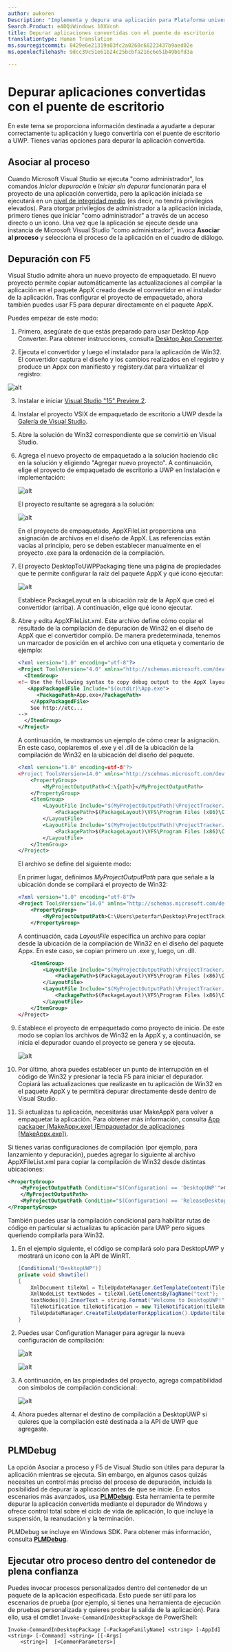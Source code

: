 ```yaml
---
author: awkoren
Description: "Implementa y depura una aplicación para Plataforma universal de Windows (UWP) convertida a partir de una aplicación de escritorio de Windows (Win32, WPF y Windows Forms) mediante el uso del puente de aplicación de escritorio a UWP."
Search.Product: eADQiWindows 10XVcnh
title: Depurar aplicaciones convertidas con el puente de escritorio
translationtype: Human Translation
ms.sourcegitcommit: 8429e6e21319a03fc2a0260c68223437b9aed02e
ms.openlocfilehash: 9dcc39c51e61b24c25bcbfa216c6e51b49bbfd3a

---
```


# Depurar aplicaciones convertidas con el puente de escritorio

En este tema se proporciona información destinada a ayudarte a depurar correctamente tu aplicación y luego convertirla con el puente de escritorio a UWP. Tienes varias opciones para depurar la aplicación convertida.

## Asociar al proceso

Cuando Microsoft Visual Studio se ejecuta "como administrador", los comandos *Iniciar depuración* e *Iniciar sin depurar* funcionarán para el proyecto de una aplicación convertida, pero la aplicación iniciada se ejecutará en un [nivel de integridad medio](https://msdn.microsoft.com/library/bb625963) (es decir, no tendrá privilegios elevados). Para otorgar privilegios de administrador a la aplicación iniciada, primero tienes que iniciar "como administrador" a través de un acceso directo o un icono. Una vez que la aplicación se ejecute desde una instancia de Microsoft Visual Studio "como administrador", invoca __Asociar al proceso__ y selecciona el proceso de la aplicación en el cuadro de diálogo.

## Depuración con F5

Visual Studio admite ahora un nuevo proyecto de empaquetado. El nuevo proyecto permite copiar automáticamente las actualizaciones al compilar la aplicación en el paquete AppX creado desde el convertidor en el instalador de la aplicación. Tras configurar el proyecto de empaquetado, ahora también puedes usar F5 para depurar directamente en el paquete AppX. 

Puedes empezar de este modo: 

1. Primero, asegúrate de que estás preparado para usar Desktop App Converter. Para obtener instrucciones, consulta [Desktop App Converter](desktop-to-uwp-run-desktop-app-converter.md).

2. Ejecuta el convertidor y luego el instalador para la aplicación de Win32. El convertidor captura el diseño y los cambios realizados en el registro y produce un Appx con manifiesto y registery.dat para virtualizar el registro:

![alt](images/desktop-to-uwp/debug-1.png)

3. Instalar e iniciar [Visual Studio "15" Preview 2](https://www.visualstudio.com/downloads/visual-studio-next-downloads-vs.aspx). 

4. Instalar el proyecto VSIX de empaquetado de escritorio a UWP desde la [Galería de Visual Studio](http://go.microsoft.com/fwlink/?LinkId=797871). 

5. Abre la solución de Win32 correspondiente que se convirtió en Visual Studio.
 
6. Agrega el nuevo proyecto de empaquetado a la solución haciendo clic en la solución y eligiendo "Agregar nuevo proyecto". A continuación, elige el proyecto de empaquetado de escritorio a UWP en Instalación e implementación:

    ![alt](images/desktop-to-uwp/debug-2.png)

    El proyecto resultante se agregará a la solución:

    ![alt](images/desktop-to-uwp/debug-3.png)

    En el proyecto de empaquetado, AppXFileList proporciona una asignación de archivos en el diseño de AppX. Las referencias están vacías al principio, pero se deben establecer manualmente en el proyecto .exe para la ordenación de la compilación. 

7. El proyecto DesktopToUWPPackaging tiene una página de propiedades que te permite configurar la raíz del paquete AppX y qué icono ejecutar:

    ![alt](images/desktop-to-uwp/debug-4.png)

    Establece PackageLayout en la ubicación raíz de la AppX que creó el convertidor (arriba). A continuación, elige qué icono ejecutar.

8.  Abre y edita AppXFileList.xml. Este archivo define cómo copiar el resultado de la compilación de depuración de Win32 en el diseño de AppX que el convertidor compiló. De manera predeterminada, tenemos un marcador de posición en el archivo con una etiqueta y comentario de ejemplo:

    ```XML
    <?xml version="1.0" encoding="utf-8"?>
    <Project ToolsVersion="4.0" xmlns="http://schemas.microsoft.com/developer/msbuild/2003">
      <ItemGroup>
    <!— Use the following syntax to copy debug output to the AppX layout
       <AppxPackagedFile Include="$(outdir)\App.exe">
          <PackagePath>App.exe</PackagePath>
        </AppxPackagedFile> 
        See http://etc...
    -->
      </ItemGroup>
    </Project>
    ```

    A continuación, te mostramos un ejemplo de cómo crear la asignación. En este caso, copiaremos el .exe y el .dll de la ubicación de la compilación de Win32 en la ubicación del diseño del paquete. 

    ```XML
    <?xml version="1.0" encoding=utf-8"?>
    <Project ToolsVersion=14.0" xmlns="http://scehmas.microsoft.com/developer/msbuild/2003">
        <PropertyGroup>
            <MyProjectOutputPath>C:\{path}</MyProjectOutputPath>
        </PropertyGroup>
        <ItemGroup>
            <LayoutFile Include="$(MyProjectOutputPath)\ProjectTracker.exe">
                <PackagePath>$(PackageLayout)\VFS\Program Files (x86)\Contoso Software\Project Tracker\ProjectTracker.exe</PackagePath>
            </LayoutFile>
            <LayoutFile Include="$(MyProjectOutputPath)\ProjectTracker.Models.dll">
                <PackagePath>$(PackageLayout)\VFS\Program Files (x86)\Contoso Software\Project Tracker\ProjectTracker.Models.dll</PackagePath>
            </LayoutFile>
        </ItemGroup>
    </Project>
    ```

    El archivo se define del siguiente modo: 

    En primer lugar, definimos *MyProjectOutputPath* para que señale a la ubicación donde se compilará el proyecto de Win32:

    ```XML
    <?xml version="1.0" encoding="utf-8"?>
    <Project ToolsVersion="14.0" xmlns="http://schemas.microsoft.com/developer/msbuild/2003">
        <PropertyGroup>
            <MyProjectOutputPath>C:\Users\peterfar\Desktop\ProjectTracker\ProjectTracker\bin\DesktopUWP</MyProjectOutputPath>
        </PropertyGroup>
    ```

    A continuación, cada *LayoutFile* especifica un archivo para copiar desde la ubicación de la compilación de Win32 en el diseño del paquete Appx. En este caso, se copian primero un .exe y, luego, un .dll. 

    ```XML
        <ItemGroup>
            <LayoutFile Include="$(MyProjectOutputPath)\ProjectTracker.exe">
                <PackagePath>$(PackageLayout)\VFS\Program Files (x86)\Contoso Software\Project Tracker\ProjectTracker.exe</PackagePath>
            </LayoutFile>
            <LayoutFile Include="$(MyProjectOutputPath)\ProjectTracker.Models.dll">
                <PackagePath>$(PackageLayout)\VFS\Program Files (x86)\Contoso Software\Project Tracker\ProjectTracker.Models.dll</PackagePath>
            </LayoutFile>
        </ItemGroup>
    </Project>
    ```

9. Establece el proyecto de empaquetado como proyecto de inicio. De este modo se copian los archivos de Win32 en la AppX y, a continuación, se inicia el depurador cuando el proyecto se genera y se ejecuta.  

    ![alt](images/desktop-to-uwp/debug-5.png)

10. Por último, ahora puedes establecer un punto de interrupción en el código de Win32 y presionar la tecla F5 para iniciar el depurador. Copiará las actualizaciones que realizaste en tu aplicación de Win32 en el paquete AppX y te permitirá depurar directamente desde dentro de Visual Studio.

11. Si actualizas tu aplicación, necesitarás usar MakeAppX para volver a empaquetar la aplicación. Para obtener más información, consulta [App packager (MakeAppx.exe) (Empaquetador de aplicaciones [MakeAppx.exe])](https://msdn.microsoft.com/library/windows/desktop/hh446767(v=vs.85).aspx). 

Si tienes varias configuraciones de compilación (por ejemplo, para lanzamiento y depuración), puedes agregar lo siguiente al archivo AppXFileList.xml para copiar la compilación de Win32 desde distintas ubicaciones:

```XML
<PropertyGroup>
    <MyProjectOutputPath Condition="$(Configuration) == 'DesktopUWP'">C:\Users\peterfar\Desktop\ProjectTracker\ProjectTracker\bin\DesktopUWP>
    </MyProjectOutputPath>
    <MyProjectOutputPath Condition="$(Configuration) == 'ReleaseDesktopUWP'"> C:\Users\peterfar\Desktop\ProjectTracker\ProjectTracker\bin\ReleaseDesktopUWP</MyProjectOutputPath>
</PropertyGroup>
```

También puedes usar la compilación condicional para habilitar rutas de código en particular si actualizas tu aplicación para UWP pero sigues queriendo compilarla para Win32. 

1.  En el ejemplo siguiente, el código se compilará solo para DesktopUWP y mostrará un icono con la API de WinRT. 

    ```C#
    [Conditional("DesktopUWP")]
    private void showtile()
    {
        XmlDocument tileXml = TileUpdateManager.GetTemplateContent(TileTemplateType.TileSquare150x150Text01);
        XmlNodeList textNodes = tileXml.GetElementsByTagName("text");
        textNodes[0].InnerText = string.Format("Welcome to DesktopUWP!");
        TileNotification tileNotification = new TileNotification(tileXml);
        TileUpdateManager.CreateTileUpdaterForApplication().Update(tileNotification);
    }
    ```

2.  Puedes usar Configuration Manager para agregar la nueva configuración de compilación:

    ![alt](images/desktop-to-uwp/debug-6.png)

    ![alt](images/desktop-to-uwp/debug-7.png)

3.  A continuación, en las propiedades del proyecto, agrega compatibilidad con símbolos de compilación condicional:

    ![alt](images/desktop-to-uwp/debug-8.png)

4.  Ahora puedes alternar el destino de compilación a DesktopUWP si quieres que la compilación esté destinada a la API de UWP que agregaste.

## PLMDebug 

La opción Asociar a proceso y F5 de Visual Studio son útiles para depurar la aplicación mientras se ejecuta. Sin embargo, en algunos casos quizás necesites un control más preciso del proceso de depuración, incluida la posibilidad de depurar la aplicación antes de que se inicie. En estos escenarios más avanzados, usa [**PLMDebug**](https://msdn.microsoft.com/library/windows/hardware/jj680085(v=vs.85).aspx). Esta herramienta te permite depurar la aplicación convertida mediante el depurador de Windows y ofrece control total sobre el ciclo de vida de aplicación, lo que incluye la suspensión, la reanudación y la terminación. 

PLMDebug se incluye en Windows SDK. Para obtener más información, consulta [**PLMDebug**](https://msdn.microsoft.com/library/windows/hardware/jj680085(v=vs.85).aspx). 

## Ejecutar otro proceso dentro del contenedor de plena confianza 

Puedes invocar procesos personalizados dentro del contenedor de un paquete de la aplicación especificada. Esto puede ser útil para los escenarios de prueba (por ejemplo, si tienes una herramienta de ejecución de pruebas personalizada y quieres probar la salida de la aplicación). Para ello, usa el cmdlet ```Invoke-CommandInDesktopPackage``` de PowerShell: 

```CMD
Invoke-CommandInDesktopPackage [-PackageFamilyName] <string> [-AppId] <string> [-Command] <string> [[-Args]
    <string>]  [<CommonParameters>]
```



<!--HONumber=Nov16_HO1-->


